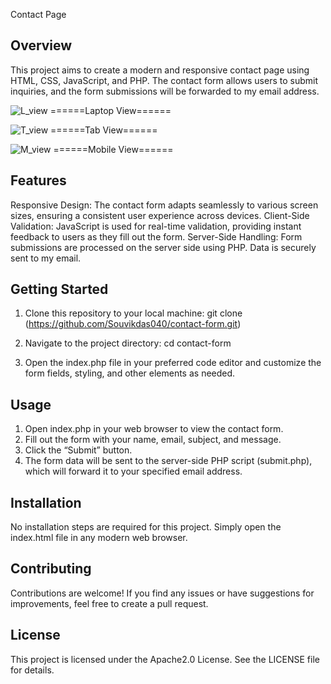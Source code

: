 Contact Page

Overview
--------
This project aims to create a modern and responsive contact page using HTML, CSS, JavaScript, and PHP. The contact form allows users to submit inquiries, and the form submissions will be forwarded to my email address.

![L_view](https://github.com/Souvikdas040/contact-form/assets/106548388/956c0d81-c6d6-4609-849e-83fbe7617ba4)
======Laptop View======

![T_view](https://github.com/Souvikdas040/contact-form/assets/106548388/1baac648-a374-4c1f-be12-54de8b6ff012)
======Tab View======

![M_view](https://github.com/Souvikdas040/contact-form/assets/106548388/893a6f2a-7b37-4ec0-8a1f-c21a0f600d2f)
======Mobile View======

Features
--------
Responsive Design: The contact form adapts seamlessly to various screen sizes, ensuring a consistent user experience across devices.
Client-Side Validation: JavaScript is used for real-time validation, providing instant feedback to users as they fill out the form.
Server-Side Handling: Form submissions are processed on the server side using PHP. Data is securely sent to my email.

Getting Started
---------------
1. Clone this repository to your local machine:
    git clone (https://github.com/Souvikdas040/contact-form.git)

2. Navigate to the project directory:
    cd contact-form

4. Open the index.php file in your preferred code editor and customize the form fields, styling, and other elements as needed.

Usage
-----
1. Open index.php in your web browser to view the contact form.
2. Fill out the form with your name, email, subject, and message.
3. Click the “Submit” button.
4. The form data will be sent to the server-side PHP script (submit.php), which will forward it to your specified email address.

Installation
------------
No installation steps are required for this project. Simply open the index.html file in any modern web browser.

Contributing
------------
Contributions are welcome! If you find any issues or have suggestions for improvements, feel free to create a pull request.

License
-------
This project is licensed under the Apache2.0 License. See the LICENSE file for details.

